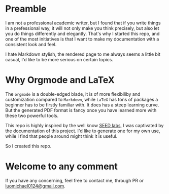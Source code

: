 # Preamble
I am not a professional academic writer, but I found that if you write things in
a prefessional way, it will not only make you think precisely, but also let you
do things differently and elegantly. That's why I started this repo, and one of
the most initiatives is that I want to make my documentation with a consistent
look and feel. 

I hate Markdown stylish, the rendered page to me always seems a little bit
casual, I'd like to be more serious on certain topics. 

# Why Orgmode and LaTeX
The `orgmode` is a double-edged blade, it is of more flexibiliby and customization
compared to `Markdown`, while `LaTeX` has tons of packages a beginner has to be
firstly familiar with. It does has a steep learning curve. But the generated PDF
format is fancy once you have learned more with these two powerful tools. 

This repo is highly inspired by the well know [SEED labs](https://github.com/seed-labs/seed-labs), I was captivated by the
documentation of this project. I'd like to generate one for my own use, while I
find that people around might think it is useful. 

So I created this repo.

# Welcome to any comment
If you have any concerning, feel free to contact me, through PR or
<luomichael0124@gmail.com>. 
